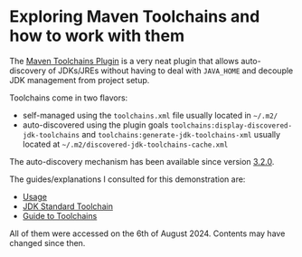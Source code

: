 # Exploring Maven Toolchains and how to work with them

The [Maven Toolchains Plugin](https://maven.apache.org/plugins/maven-toolchains-plugin/index.html) is a very neat plugin
that allows auto-discovery of JDKs/JREs without having to deal with `JAVA_HOME` and decouple JDK management from project
setup.

Toolchains come in two flavors:

- self-managed using the `toolchains.xml` file usually located in `~/.m2/`
- auto-discovered using the plugin goals `toolchains:display-discovered-jdk-toolchains`
  and `toolchains:generate-jdk-toolchains-xml` usually located at `~/.m2/discovered-jdk-toolchains-cache.xml`

The auto-discovery mechanism has been available since
version [3.2.0](https://issues.apache.org/jira/browse/MTOOLCHAINS-49).

The guides/explanations I consulted for this demonstration are:

- [Usage](https://maven.apache.org/plugins/maven-toolchains-plugin/usage.html)
- [JDK Standard Toolchain](https://maven.apache.org/plugins/maven-toolchains-plugin/toolchains/jdk.html)
- [Guide to Toolchains](https://maven.apache.org/guides/mini/guide-using-toolchains.html)

All of them were accessed on the 6th of August 2024. Contents may have changed since then.
